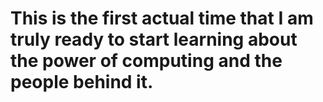 # This is the first actual time that I am truly ready to start learning about the power of computing and the people behind it.

